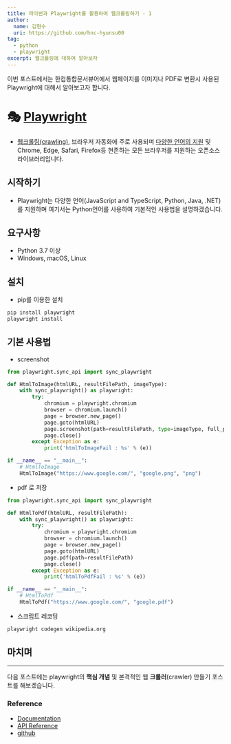 ```yaml
---
title: 파이썬과 Playwright를 활용하여 웹크롤링하기 - 1
author: 
  name: 김현수
  uri: https://github.com/hnc-hyunsu00
tag:
  - python
  - playwright
excerpt: 웹크롤링에 대하여 알아보자
---
```


이번 포스트에서는 한컴통합문서뷰어에서 웹페이지를 이미지나 PDF로 변환시
사용된 Playwright에 대해서 알아보고자 합니다.

# 🎭 [Playwright](https://playwright.dev)

- [웹크롤링(crawling)](https://namu.wiki/w/%ED%81%AC%EB%A1%A4%EB%A7%81), 브라우저 자동화에 주로 사용되며 [다양한 언어의 지원](https://playwright.dev/python/docs/languages/) 및 Chrome, Edge, Safari, Firefox등 현존하는 모든 브라우저를 지원하는 오픈소스 라이브러리입니다.

## 시작하기

- Playwright는 다양한 언어(JavaScript and TypeScript, Python, Java, .NET)를 지원하며 여기서는 Python언어를 사용하여 기본적인 사용법을 설명하겠습니다.

## 요구사항

- Python 3.7 이상
- Windows, macOS, Linux

## 설치

- pip를 이용한 설치

```bash
pip install playwright
playwright install
```

## 기본 사용법

- screenshot

```python
from playwright.sync_api import sync_playwright

def HtmlToImage(htmlURL, resultFilePath, imageType):
    with sync_playwright() as playwright:
        try:
            chromium = playwright.chromium
            browser = chromium.launch()
            page = browser.new_page()
            page.goto(htmlURL)
            page.screenshot(path=resultFilePath, type=imageType, full_page=True)
            page.close()
        except Exception as e:
            print('htmlToImageFail : %s' % (e))

if __name__ == "__main__":
    # HtmlToImage
    HtmlToImage("https://www.google.com/", "google.png", "png")
```

- pdf 로 저장

```python
from playwright.sync_api import sync_playwright

def HtmlToPdf(htmlURL, resultFilePath):
    with sync_playwright() as playwright:
        try:
            chromium = playwright.chromium
            browser = chromium.launch()
            page = browser.new_page()
            page.goto(htmlURL)
            page.pdf(path=resultFilePath)
            page.close()
        except Exception as e:
            print('htmlToPdfFail : %s' % (e))

if __name__ == "__main__":
    # HtmlToPdf
    HtmlToPdf("https://www.google.com/", "google.pdf")
```

- 스크립트 레코딩

```bash
playwright codegen wikipedia.org
```

## 마치며

---

다음 포스트에는 playwright의 **핵심 개념** 및 본격적인 웹 **크롤러**(crawler) 만들기 포스트를 해보겠습니다.

### Reference

- [Documentation](https://playwright.dev/python/docs/intro)
- [API Reference](https://playwright.dev/python/docs/api/class-playwright)
- [github](https://github.com/microsoft/playwright-python)
